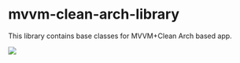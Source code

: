 # mvvm-clean-arch-library

This library contains base classes for MVVM+Clean Arch based app.

[![](https://jitpack.io/v/Merseyside/mvvm-clean-arch-library.svg)](https://jitpack.io/#Merseyside/mvvm-clean-arch-library)
